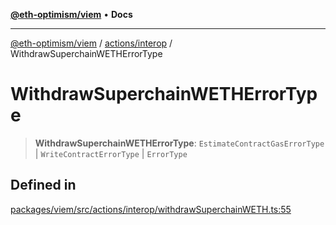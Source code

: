 [**@eth-optimism/viem**](../../../README.md) • **Docs**

***

[@eth-optimism/viem](../../../README.md) / [actions/interop](../README.md) / WithdrawSuperchainWETHErrorType

# WithdrawSuperchainWETHErrorType

> **WithdrawSuperchainWETHErrorType**: `EstimateContractGasErrorType` \| `WriteContractErrorType` \| `ErrorType`

## Defined in

[packages/viem/src/actions/interop/withdrawSuperchainWETH.ts:55](https://github.com/ethereum-optimism/ecosystem/blob/509126ba0cdf7aa275bf036a8830332f4d366781/packages/viem/src/actions/interop/withdrawSuperchainWETH.ts#L55)
